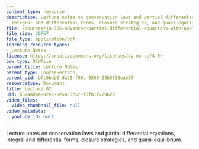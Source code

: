 ```yaml
---
content_type: resource
description: Lecture notes on conservation laws and partial differential equations,
  integral and differential forms, closure strategies, and quasi-equilibrium.
file: /courses/18-306-advanced-partial-differential-equations-with-applications-fall-2009/b524ad4a02ec8e585c57f3f81f27962b_MIT18_306f09_lec02.pdf
file_size: 20757
file_type: application/pdf
learning_resource_types:
- Lecture Notes
license: https://creativecommons.org/licenses/by-nc-sa/4.0/
ocw_type: OCWFile
parent_title: Lecture Notes
parent_type: CourseSection
parent_uid: bfc0bab0-da28-f90c-6556-69b5f33eae57
resourcetype: Document
title: Lecture 02
uid: b524ad4a-02ec-8e58-5c57-f3f81f27962b
video_files:
  video_thumbnail_file: null
video_metadata:
  youtube_id: null
---
```

Lecture notes on conservation laws and partial differential equations, integral and differential forms, closure strategies, and quasi-equilibrium.